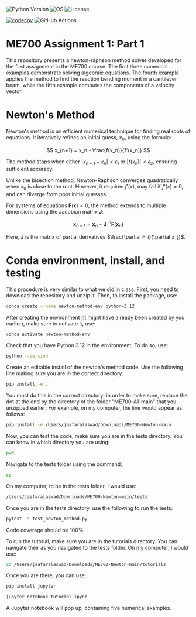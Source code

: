 ![Python Version](https://img.shields.io/badge/python-3.12-blue)
![OS](https://img.shields.io/badge/os-ubuntu%20%7C%20macos%20%7C%20windows-blue)
![License](https://img.shields.io/badge/license-MIT-green)

[![codecov](https://codecov.io/gh/jaafaralaswad/ME700-Newton/branch/main/graph/badge.svg)](https://codecov.io/gh/jaafaralaswad/ME700-Newton) ![GitHub Actions](https://github.com/jaafaralaswad/ME700-Newton/actions/workflows/tests.yml/badge.svg)



# ME700 Assignment 1: Part 1

This repository presents a newton-raphson method solver developed for the first assignment in the ME700 course. The first three numerical examples demonstrate solving algebraic equations. The fourth example applies the method to find the reaction bending moment in a cantilever beam, while the fifth example computes the components of a velocity vector.

# Newton's Method

Newton's method is an efficient numerical technique for finding real roots of equations. It iteratively refines an initial guess, $x_0$, using the formula:  

$$ x_{n+1} = x_n - \frac{f(x_n)}{f'(x_n)} $$

The method stops when either $|x_{n+1} - x_n| < \epsilon_1$ or  $|f(x_n)| < \epsilon_2$, ensuring sufficient accuracy.  

Unlike the bisection method, Newton-Raphson converges quadratically when $x_0$ is close to the root. However, it requires $f'(x)$, may fail if $f'(x) = 0$, and can diverge from poor initial guesses.

For systems of equations  $\mathbf{F}(\mathbf{x}) = 0$, the method extends to multiple dimensions using the Jacobian matrix $\mathbf{J}$:  

$$ \mathbf{x}_{n+1} = \mathbf{x}_n - \mathbf{J}^{-1} \mathbf{F}(\mathbf{x}_n)$$

Here, $\mathbf{J}$ is the matrix of partial derivatives $\frac{\partial F_i}{\partial x_j}$.


# Conda environment, install, and testing

This procedure is very similar to what we did in class. First, you need to download the repository and unzip it. Then, to install the package, use:

```bash
conda create --name newton-method-env python=3.12
```

After creating the environment (it might have already been created by you earlier), make sure to activate it, use:

```bash
conda activate newton-method-env
```

Check that you have Python 3.12 in the environment. To do so, use:

```bash
python --version
```

Create an editable install of the newton's method code. Use the following line making sure you are in the correct directory:

```bash
pip install -e .
```

You must do this in the correct directory; in order to make sure, replace the dot at the end by the directory of the folder "ME700-A1-main" that you unzipped earlier: For example, on my computer, the line would appear as follows:

```bash
pip install -e /Users/jaafaralaswad/Downloads/ME700-Newton-main
```

Now, you can test the code, make sure you are in the tests directory. You can know in which directory you are using:

```bash
pwd
```

Navigate to the tests folder using the command:

```bash
cd
```

On my computer, to be in the tests folder, I would use:

```bash
/Users/jaafaralaswad/Downloads/ME700-Newton-main/tests
```


Once you are in the tests directory, use the following to run the tests:

```bash
pytest -s test_newton_method.py
```

Code coverage should be 100%.

To run the tutorial, make sure you are in the tutorials directory. You can navigate their as you navigated to the tests folder. On my computer, I would use:

```bash
cd /Users/jaafaralaswad/Downloads/ME700-Newton-main/tutorials
```

Once you are there, you can use:

```bash
pip install jupyter
```

```bash
jupyter notebook tutorial.ipynb
```

A Jupyter notebook will pop up, containing five numerical examples.
